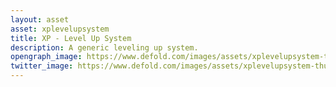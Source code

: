 ```yaml
---
layout: asset
asset: xplevelupsystem
title: XP - Level Up System
description: A generic leveling up system.
opengraph_image: https://www.defold.com/images/assets/xplevelupsystem-thumb.jpg
twitter_image: https://www.defold.com/images/assets/xplevelupsystem-thumb.jpg
---
```

